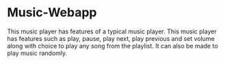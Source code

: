 # Music-Webapp
This music player has features of a typical music player.
This music player has features such as play, pause, play next, play previous and set volume along with choice to play any song from the playlist. It can also be made to play music randomly.
